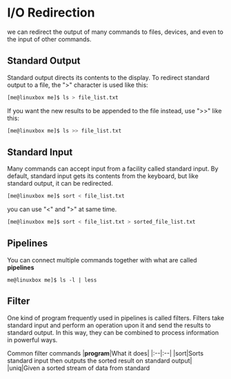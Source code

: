 # I/O Redirection
we can redirect the output of many commands to files, devices, and even to the input of other commands.

## Standard Output
Standard output directs its contents to the display. To redirect standard output to a file, the ">" character is used like this:
```bash
[me@linuxbox me]$ ls > file_list.txt
```
If you want the new results to be appended to the file instead, use ">>" like this:
```bash
[me@linuxbox me]$ ls >> file_list.txt
```

## Standard Input
Many commands can accept input from a facility called standard input. By default, standard input gets its contents from the keyboard, but like standard output, it can be redirected.
```bash
[me@linuxbox me]$ sort < file_list.txt
```

you can use "<" and ">" at same time.
```bash
[me@linuxbox me]$ sort < file_list.txt > sorted_file_list.txt
```

## Pipelines
You can connect multiple commands together with what are called **pipelines**
```
me@linuxbox me]$ ls -l | less
```

## Filter
One kind of program frequently used in pipelines is called filters. Filters take standard input and perform an operation upon it and send the results to standard output. In this way, they can be combined to process information in powerful ways. 

Common filter commands
|**program**|What it does|
|:--|:--|
|sort|Sorts standard input then outputs the sorted result on standard output|
|uniq|Given a sorted stream of data from standard 
<!--stackedit_data:
eyJoaXN0b3J5IjpbMTAyMDk1NDU2OV19
-->
